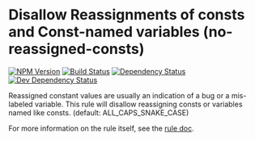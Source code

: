 Disallow Reassignments of consts and Const-named variables (no-reassigned-consts)
====================================
[![NPM Version](https://badge.fury.io/js/eslint-plugin-no-reassigned-consts.svg)](https://badge.fury.io/js/eslint-plugin-no-reassigned-consts)
[![Build Status](https://travis-ci.org/betaorbust/eslint-plugin-no-reassigned-consts.svg?branch=master)](https://travis-ci.org/betaorbust/eslint-plugin-no-reassigned-consts)
[![Dependency Status](https://david-dm.org/betaorbust/eslint-plugin-no-reassigned-consts/status.svg)](https://david-dm.org/betaorbust/eslint-plugin-no-reassigned-consts/status.svg)
[![Dev Dependency Status](https://david-dm.org/betaorbust/eslint-plugin-no-reassigned-consts/dev-status.svg)](https://david-dm.org/betaorbust/eslint-plugin-no-reassigned-consts/dev-status.svg)

Reassigned constant values are usually an indication of a bug or a mis-labeled variable.
This rule will disallow reassigning consts or variables named like consts. (default: ALL_CAPS_SNAKE_CASE)

For more information on the rule itself, see the [rule doc](docs/no-reassigned-consts.md).
